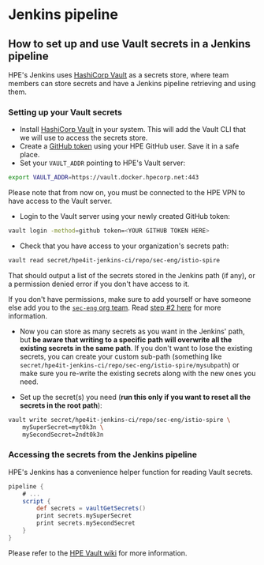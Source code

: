 # Jenkins pipeline

## How to set up and use Vault secrets in a Jenkins pipeline

HPE's Jenkins uses [HashiCorp Vault](https://www.vaultproject.io) as a secrets store, where team members can store secrets and have a Jenkins pipeline retrieving and using them.

### Setting up your Vault secrets

- Install [HashiCorp Vault](https://www.vaultproject.io/downloads) in your 
system. This will add the Vault CLI that we will use to access the secrets store.
- Create a [GitHub token](https://github.hpe.com/Vault/Wiki/wiki/Onboarding#generate-a-github-token-for-accessing-vault-via-jenkins-pipeline-ui-andor-cli) using your HPE GitHub user. Save it in a safe place.
- Set your `VAULT_ADDR` pointing to HPE's Vault server:
```bash
export VAULT_ADDR=https://vault.docker.hpecorp.net:443
```
Please note that from now on, you must be connected to the HPE VPN to have access to the Vault server.
- Login to the Vault server using your newly created GitHub token:
```bash
vault login -method=github token=<YOUR GITHUB TOKEN HERE>
```
- Check that you have access to your organization's secrets path:
```bash
vault read secret/hpe4it-jenkins-ci/repo/sec-eng/istio-spire
```
That should output a list of the secrets stored in the Jenkins path (if any), or a permission denied error if you don't have access to it.

If you don't have permissions, make sure to add yourself or have someone else  add you to the [`sec-eng` org team](https://github.hpe.com/orgs/Docker-in-Datacenter-VaultTeams/teams/sec-eng/members). Read [step #2 here](https://github.hpe.com/Vault/Wiki/wiki/Onboarding#onboarding) for more information.


- Now you can store as many secrets as you want in the Jenkins' path, but **be aware that writing to a specific path will overwrite all the existing secrets in the same path**. If you don't want to lose the existing secrets, you can create your custom sub-path (something like `secret/hpe4it-jenkins-ci/repo/sec-eng/istio-spire/mysubpath`) or make sure you re-write the existing secrets along with the new ones you need.

- Set up the secret(s) you need (**run this only if you want to reset all the secrets in the root path**):
```bash
vault write secret/hpe4it-jenkins-ci/repo/sec-eng/istio-spire \
    mySuperSecret=myt0k3n \
    mySecondSecret=2ndt0k3n
```

### Accessing the secrets from the Jenkins pipeline

HPE's Jenkins has a convenience helper function for reading Vault secrets.

```groovy
pipeline {
    # ...
    script {
        def secrets = vaultGetSecrets()
        print secrets.mySuperSecret
        print secrets.mySecondSecret
    }
}
```


Please refer to the [HPE Vault wiki](https://github.hpe.com/Vault/Wiki/wiki/Onboarding) for more information.
